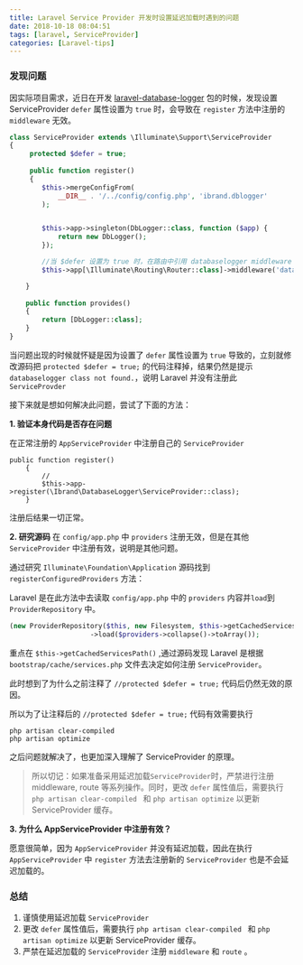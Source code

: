 ```yaml
---
title: Laravel Service Provider 开发时设置延迟加载时遇到的问题
date: 2018-10-18 08:04:51
tags: [laravel, ServiceProvider]
categories: [Laravel-tips]
---
```


### 发现问题

因实际项目需求，近日在开发 [laravel-database-logger][1] 包的时候，发现设置 ServiceProvider `defer` 属性设置为 `true` 时，会导致在 `register` 方法中注册的 `middleware` 无效。

```php
class ServiceProvider extends \Illuminate\Support\ServiceProvider
{
     protected $defer = true;
     
     public function register()
     {
        $this->mergeConfigFrom(
            __DIR__ . '/../config/config.php', 'ibrand.dblogger'
        );


        $this->app->singleton(DbLogger::class, function ($app) {
            return new DbLogger();
        });

        //当 $defer 设置为 true 时，在路由中引用 databaselogger middleware 会报错，提示 databaselogger class not found.
        $this->app[\Illuminate\Routing\Router::class]->middleware('databaselogger', Middleware::class);

    }
    
    public function provides()
    {
        return [DbLogger::class];
    }
}

```

当问题出现的时候就怀疑是因为设置了 `defer` 属性设置为 `true` 导致的，立刻就修改源码把 `protected $defer = true;` 的代码注释掉，结果仍然是提示 `databaselogger class not found.`，说明 Laravel 并没有注册此 `ServiceProvder`

接下来就是想如何解决此问题，尝试了下面的方法：

**1. 验证本身代码是否存在问题**

在正常注册的 `AppServiceProvider` 中注册自己的 `ServiceProvider`

```
public function register()
    {
        //
        $this->app->register(\Ibrand\DatabaseLogger\ServiceProvider::class);
    }
```
注册后结果一切正常。

**2. 研究源码**
在 `config/app.php` 中 `providers` 注册无效，但是在其他 `ServiceProvider` 中注册有效，说明是其他问题。

通过研究 `Illuminate\Foundation\Application` 源码找到 `registerConfiguredProviders` 方法：

Laravel 是在此方法中去读取 `config/app.php` 中的 `providers` 内容并`load`到 `ProviderRepository` 中。

```php
(new ProviderRepository($this, new Filesystem, $this->getCachedServicesPath()))
                    ->load($providers->collapse()->toArray());
```

重点在 `$this->getCachedServicesPath()` ,通过源码发现 Laravel 是根据 `bootstrap/cache/services.php` 文件去决定如何注册 `ServiceProvider`。

此时想到了为什么之前注释了 `//protected $defer = true;` 代码后仍然无效的原因。

所以为了让注释后的 `//protected $defer = true;` 代码有效需要执行
```
php artisan clear-compiled 
php artisan optimize
```
之后问题就解决了，也更加深入理解了 ServiceProvider 的原理。

> 所以切记：如果准备采用延迟加载`ServiceProvider`时，严禁进行注册 middleware, route 等系列操作。同时，更改 `defer` 属性值后，需要执行 `php artisan clear-compiled ` 和 `php artisan optimize` 以更新 ServiceProvider 缓存。
 
**3. 为什么 AppServiceProvider 中注册有效？**

愿意很简单，因为 `AppServiceProvider` 并没有延迟加载，因此在执行 `AppServiceProvider` 中 `register` 方法去注册新的 `ServiceProvider` 也是不会延迟加载的。

### 总结

1. 谨慎使用延迟加载 `ServiceProvider`
2. 更改 `defer` 属性值后，需要执行 `php artisan clear-compiled ` 和 `php artisan optimize` 以更新 ServiceProvider 缓存。
3. 严禁在延迟加载的 `ServiceProvider` 注册 `middleware` 和 `route` 。

  [1]: https://github.com/ibrandcc/laravel-database-logger/